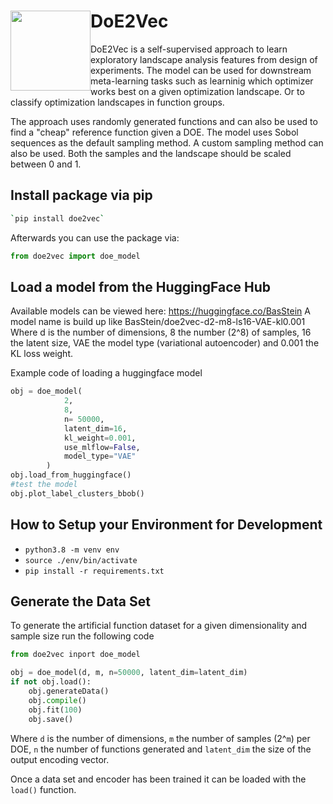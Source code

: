 <h1><img src="logo.png" width="128" style="float:left;">DoE2Vec</h1>


DoE2Vec is a self-supervised approach to learn exploratory landscape analysis features from design of experiments.
The model can be used for downstream meta-learning tasks such as learninig which optimizer works best on a given optimization landscape.
Or to classify optimization landscapes in function groups.

The approach uses randomly generated functions and can also be used to find a "cheap" reference function given a DOE.
The model uses Sobol sequences as the default sampling method. A custom sampling method can also be used.
Both the samples and the landscape should be scaled between 0 and 1.


## Install package via pip

```zsh
`pip install doe2vec`
```

Afterwards you can use the package via:

```python
from doe2vec import doe_model
```

## Load a model from the HuggingFace Hub

Available models can be viewed here: https://huggingface.co/BasStein
A model name is build up like BasStein/doe2vec-d2-m8-ls16-VAE-kl0.001  
Where d is the number of dimensions, 8 the number (2^8) of samples, 16 the latent size, VAE the model type (variational autoencoder) and 0.001 the KL loss weight.

Example code of loading a huggingface model

```python
obj = doe_model(
            2,
            8,
            n= 50000,
            latent_dim=16,
            kl_weight=0.001,
            use_mlflow=False,
            model_type="VAE"
        )
obj.load_from_huggingface()
#test the model
obj.plot_label_clusters_bbob()
```
 
## How to Setup your Environment for Development

- `python3.8 -m venv env` 
- `source ./env/bin/activate`
- `pip install -r requirements.txt`


## Generate the Data Set

To generate the artificial function dataset for a given dimensionality and sample size
run the following code

```python
from doe2vec inport doe_model

obj = doe_model(d, m, n=50000, latent_dim=latent_dim)
if not obj.load():
    obj.generateData()
    obj.compile()
    obj.fit(100)
    obj.save()
```

Where `d` is the number of dimensions, `m` the number of samples (2^`m`) per DOE, `n` the number of functions generated and `latent_dim` the size of the output encoding vector.

Once a data set and encoder has been trained it can be loaded with the `load()` function.
